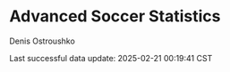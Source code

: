 # Advanced Soccer Statistics
Denis Ostroushko

<!-- gfm -->

Last successful data update: 2025-02-21 00:19:41 CST
